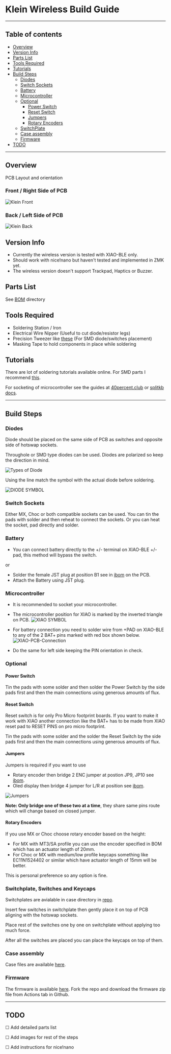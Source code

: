 # Klein Wireless Build Guide

---

## Table of contents

- [Overview](#overview)
- [Version Info](#version-info)
- [Parts List](#parts-list)
- [Tools Required](#tools-required)
- [Tutorials](#tutorials)
- [Build Steps](#build-steps)
  - [Diodes](#diy-version)
  - [Switch Sockets](#switch-sockets)
  - [Battery](#battery)
  - [Microcontroller](#microcontroller)
  - [Optional](#optional)
    - [Power Switch](#power-switch)
    - [Reset Switch](#reset-switch)
    - [Jumpers](#jumpers)
    - [Rotary Encoders](#rotary-encoder)
  - [SwitchPlate](#switchplate)
  - [Case assembly](#case-assembly)
  - [Firmware](#firmware)
- [TODO](#todo)

---

## Overview

PCB Layout and orientation

### Front / Right Side of PCB

![Klein Front ](/docs/images/buildguide/KLEIN.v1.0.F.png)

### Back / Left Side of PCB

![Klein Back ](/docs/images/buildguide/KLEIN.v1.0.B.png)

## Version Info

- Currently the wireless version is tested with XIAO-BLE only.
- Should work with nice!nano but haven't tested and implemented in ZMK yet.
- The wireless version doesn't support Trackpad, Haptics or Buzzer.

## Parts List

See [BOM](https://github.com/snsten/Klein/tree/main/BOM) directory

## Tools Required

- Soldering Station / Iron
- Electrical Wire Nipper (Useful to cut diode/resistor legs)
- Precision Tweezer like [these](https://en.goot.jp/products/detail/ts_15) (For SMD diode/switches placement)
- Masking Tape to hold components in place while soldering

## Tutorials

There are lot of soldering tutorials available online. For SMD parts I recommend [this](https://www.youtube.com/watch?v=hoLf8gvvXXU).

For socketing of microcontroller see the guides at [40percent.club](https://www.40percent.club/p/socketing-pro-micro.html) or [splitkb docs](https://docs.splitkb.com/hc/en-us/articles/360011263059).

---

## Build Steps

### Diodes

Diode should be placed on the same side of PCB as switches and opposite side of hotswap sockets.

Throughole or SMD type diodes can be used. Diodes are polarized so keep the direction in mind.

![Types of Diode](/docs/images/buildguide/DiodeAlign.png)

Using the line match the symbol with the actual diode before soldering.

![DIODE SYMBOL](/docs/images/buildguide/KLEIN.v1.0.F_DIODE.png)

### Switch Sockets

Either MX, Choc or both compatible sockets can be used.
You can tin the pads with solder and then reheat to connect the sockets.
Or you can heat the socket, pad directly and solder.

### Battery

- You can connect battery directly to the +/- terminal on XIAO-BLE +/- pad, this method will bypass the switch.

or

- Solder the female JST plug at position B1 see in [ibom](https://htmlpreview.github.io/?https://github.com/snsten/Klein/blob/main/BOM/ibom.html) on the PCB.
- Attach the Battery using JST plug.

### Microcontroller

- It is recommended to socket your microcontroller.
- The microcontroller position for XIAO is marked by the inverted triangle on PCB.
  ![XIAO SYMBOL](/docs/images/buildguide/KLEIN.v1.0.F_XIAO_ALIGN.png)

- For battery connection you need to solder wire from +PAD on XIAO-BLE to any of the 2 BAT+ pins marked with red box shown below.
  ![XIAO-PCB-Connection](/docs/images/buildguide/XIAO-PCB-Connection.png)

- Do the same for left side keeping the PIN orientation in check.

### Optional

#### Power Switch

Tin the pads with some solder and then solder the Power Switch by the side pads first and then the main connections using generous amounts of flux.

#### Reset Switch

Reset switch is for only Pro Micro footprint boards. If you want to make it work with XIAO another connection like the BAT+ has to be made from XIAO reset pad to RESET PINS on pro micro footprint.

Tin the pads with some solder and the solder the Reset Switch by the side pads first and then the main connections using generous amounts of flux.

#### Jumpers

Jumpers is required if you want to use

- Rotary encoder then bridge 2 ENC jumper at postion JP9, JP10 see [ibom](https://htmlpreview.github.io/?https://github.com/snsten/Klein/blob/main/BOM/ibom.html).
- Oled display then bridge 4 jumper for L/R at position see [ibom](https://htmlpreview.github.io/?https://github.com/snsten/Klein/blob/main/BOM/ibom.html).

![Jumpers](/docs/images/buildguide/KLEIN.v1.0.F_JUMPERS.png)

**Note: Only bridge one of these two at a time**, they share same pins route which will change based on closed jumper.

#### Rotary Encoders

If you use MX or Choc choose rotary encoder based on the height:

- For MX with MT3/SA profile you can use the encoder specified in BOM which has an actuator length of 20mm.
- For Choc or MX with medium/low profile keycaps something like EC11N1524402 or similar which have actuator length of 15mm will be better.

This is personal preference so any option is fine.

### Switchplate, Switches and Keycaps

Switchplates are avialable in case directory in [repo](https://github.com/snsten/Klein/tree/main/Case).

Insert few switches in switchplate then gently place it on top of PCB aligning with the hotswap sockets.

Place rest of the switches one by one on switchplate without applying too much force.

After all the switches are placed you can place the keycaps on top of them.

### Case assembly

Case files are available [here](https://github.com/snsten/Klein/tree/main/Case).

### Firmware

The firmware is available [here](https://github.com/snsten/Klein-zmk). Fork the repo and download the firmware zip file from Actions tab in Github.

---

## TODO

&#9744; Add detailed parts list

&#9744; Add images for rest of the steps

&#9744; Add instructions for nice!nano
